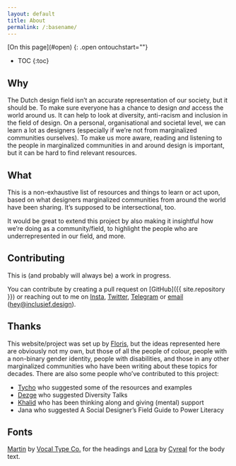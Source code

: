 ```yaml
---
layout: default
title: About
permalink: /:basename/
---
```


<nav class="toc">
[On this page](#open)
{: .open ontouchstart=""}

* TOC
{:toc}
</nav>

<main class="page" id="site-content">

## Why

The Dutch design field isn’t an accurate representation of our society, but it should be. To make sure everyone has a chance to design _and_ access the world around us. It can help to look at diversity, anti-racism and inclusion in the field of design. On a personal, organisational and societal level, we can learn a lot as designers (especially if we’re not from marginalized communities ourselves). To make us more aware, reading and listening to the people in marginalized communities in and around design is important, but it can be hard to find relevant resources.

## What

This is a non-exhaustive list of resources and things to learn or act upon, based on what designers marginalized communities from around the world have been sharing. It’s supposed to be intersectional, too.

It would be great to extend this project by also making it insightful how we’re doing as a community/field, to highlight the people who are underrepresented in our field, and more.

## Contributing

This is (and probably will always be) a work in progress.

You can contribute by creating a pull request on [GitHub]({{ site.repository }}) or reaching out to me on [Insta](https://www.instagram.com/fmjansennl/), [Twitter](https://twitter.com/fmjansen), [Telegram](https://telegram.me/fmjansen) or [email](mailto:hey@inclusief.design) (hey@inclusief.design).

## Thanks

This website/project was set up by [Floris](https://fmjansen.com), but the ideas represented here are obviously not my own, but those of all the people of colour, people with a non-binary gender identity, people with disabilities, and those in any other marginalized communities who have been writing about these topics for decades. There are also some people who’ve contributed to this project:
- [Tycho](https://twitter.com/tychografie) who suggested some of the resources and examples
- [Dezge](https://twitter.com/Deszie_) who suggested Diversity Talks
- [Khalid](https://www.instagram.com/khachel/) who has been thinking along and giving (mental) support
- Jana who suggested A Social Designer’s Field Guide to Power Literacy

## Fonts

[Martin](https://www.vocaltype.co/history-of/martin) by [Vocal Type Co.](https://www.vocaltype.co/story-of) for the headings and [Lora](https://fonts.google.com/specimen/Lora?category=Serif&preview.size=18&preview.text_type=paragraph) by [Cyreal](http://www.cyreal.org/) for the body text.

</main>
